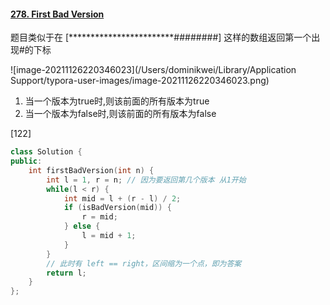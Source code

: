 #### [278. First Bad Version](https://leetcode-cn.com/problems/first-bad-version/)

题目类似于在 [************************########] 这样的数组返回第一个出现#的下标

![image-20211126220346023](/Users/dominikwei/Library/Application Support/typora-user-images/image-20211126220346023.png)

1. 当一个版本为true时,则该前面的所有版本为true
2. 当一个版本为false时,则该前面的所有版本为false

[122]

```c++
class Solution {
public:
    int firstBadVersion(int n) {
        int l = 1, r = n; // 因为要返回第几个版本 从1开始
        while(l < r) {
            int mid = l + (r - l) / 2;
            if (isBadVersion(mid)) {
                r = mid;
            } else {
                l = mid + 1;
            }
        }
        // 此时有 left == right，区间缩为一个点，即为答案
        return l;
    }
};
```

